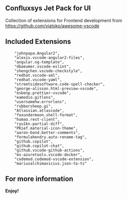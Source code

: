 ## Confluxsys Jet Pack for UI

Collection of extensions for Frontend development from https://github.com/viatsko/awesome-vscode

## Included Extensions
```
    "johnpapa.Angular2",
    "alexiv.vscode-angular2-files",
    "angular.ng-template",
    "dbaeumer.vscode-eslint",
    "shengchen.vscode-checkstyle",
    "redhat.vscode-xml",
    "redhat.vscode-yaml",
    "streetsidesoftware.code-spell-checker",
    "george-alisson.html-preview-vscode",
    "esbenp.prettier-vscode",
    "eamodio.gitlens",
    "usernamehw.errorlens",
    "rubbersheep.gi",
    "Atlassian.atlascode",
    "foxundermoon.shell-format",
    "humao.rest-client",
    "ryu1kn.partial-diff",
    "PKief.material-icon-theme",
    "aaron-bond.better-comments",
    "formulahendry.auto-rename-tag",
    "github.copilot",
    "github.copilot-chat",
    "github.vscode-github-actions",
    "ms-azuretools.vscode-docker",
    "codemod.codemod-vscode-extension",
    "mariusalchimavicius.json-to-ts"
```

## For more information



**Enjoy!**
